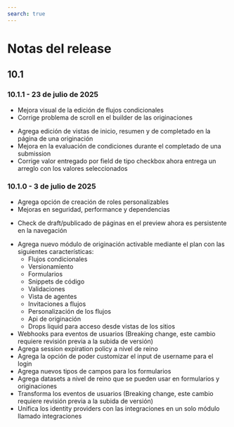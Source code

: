 ```yaml
---
search: true
---
```


# Notas del release

## 10.1

### 10.1.1 - 23 de julio de 2025

<Badge text="Customers" type="customers" vertical="middle"/>

* Mejora visual de la edición de flujos condicionales
* Corrige problema de scroll en el builder de las originaciones

<Badge text="Channels" type="channels" vertical="middle"/>

* Agrega edición de vistas de inicio, resumen y de completado en la página de una originación
* Mejora en la evaluación de condiciones durante el completado de una submission
* Corrige valor entregado por field de tipo checkbox ahora entrega un arreglo con los valores seleccionados


### 10.1.0 - 3 de julio de 2025

<Badge text="Core" type="core" vertical="middle"/>

* Agrega opción de creación de roles personalizables
* Mejoras en seguridad, performance y dependencias

<Badge text="Channels" type="channels" vertical="middle"/>

* Check de draft/publicado de páginas en el preview ahora es persistente en la navegación

<Badge text="Customers" type="customers" vertical="middle"/>

* Agrega nuevo módulo de originación activable mediante el plan con las siguientes características:
  * Flujos condicionales
  * Versionamiento
  * Formularios
  * Snippets de código 
  * Validaciones
  * Vista de agentes
  * Invitaciones a flujos
  * Personalización de los flujos
  * Api de originación
  * Drops liquid para acceso desde vistas de los sitios
* Webhooks para eventos de usuarios (Breaking change, este cambio requiere revisión previa a la subida de versión)
* Agrega session expiration policy a nivel de reino
* Agrega la opción de poder customizar el input de username para el login
* Agrega nuevos tipos de campos para los formularios
* Agrega datasets a nivel de reino que se pueden usar en formularios y originaciones
* Transforma los eventos de usuarios (Breaking change, este cambio requiere revisión previa a la subida de versión)
* Unifica los identity providers con las integraciones en un solo módulo llamado integraciones

